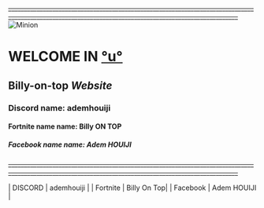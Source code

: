 ~~_______________________________________________________________________________________________________________________________________________________~~
![Minion](https://media2.giphy.com/media/v1.Y2lkPTc5MGI3NjExeGcxeHRyeWxoMzVvbHh1eXB6eG1wNGt0bXRoYjBld3E1cWNjODZyaiZlcD12MV9pbnRlcm5hbF9naWZfYnlfaWQmY3Q9Zw/xUPGGDNsLvqsBOhuU0/giphy.webp)
# WELCOME IN [°u°](https://www.youtube.com/watch?v=tueff7E-Gt4)
## **Billy-on-top *Website***
### Discord name: ademhouiji 
#### Fortnite name name: Billy ON TOP 
##### Facebook name name: Adem HOUIJI 
~~_______________________________________________________________________________________________________________________________________________________~~

| DISCORD | ademhouiji |
| Fortnite | Billy On Top|
| Facebook | Adem HOUIJI |
